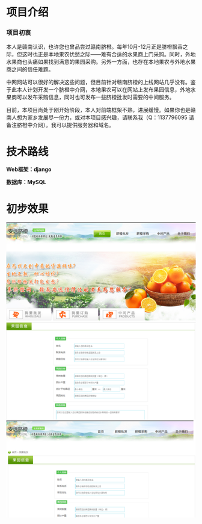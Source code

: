 # 项目介绍
### 项目初衷
本人是赣南认识，也许您也曾品尝过赣南脐橙。每年10月-12月正是脐橙飘香之际，但这时也正是本地果农忧愁之际——难有合适的水果商上门采购。同时，外地水果商也头痛如果找到满意的果园采购。另外一方面，也存在本地果农与外地水果商之间的信任难题。

中网网站可以很好的解决这些问题，但目前针对赣南脐橙的上线网站几乎没有。鉴于此本人计划开发一个脐橙中介网，本地果农可以在网站上发布果园信息，外地水果商可以发布采购信息，同时也可发布一些脐橙批发时需要的中间服务。

目前，本项目尚处于刚开始阶段，本人对前端框架不熟，进展缓慢。如果你也是赣南人想为家乡发展尽一份力，或对本项目感兴趣，请联系我（Q：1137796095 请备注脐橙中介网）。我可以提供服务器和域名。

# 技术路线
**Web框架：django**

**数据库：MySQL**


# 初步效果

![image](https://github.com/ChenHuabin321/qichengzhongjiewang/blob/master/%E9%A6%96%E9%A1%B51.png)
![image](https://github.com/ChenHuabin321/qichengzhongjiewang/blob/master/%E6%9E%9C%E5%9B%AD%E4%BF%A1%E6%81%AF%E5%8F%91%E5%B8%832.png)
![image](https://github.com/ChenHuabin321/qichengzhongjiewang/blob/master/%E6%9E%9C%E5%9B%AD%E4%BF%A1%E6%81%AF%E5%8F%91%E5%B8%83.png)

